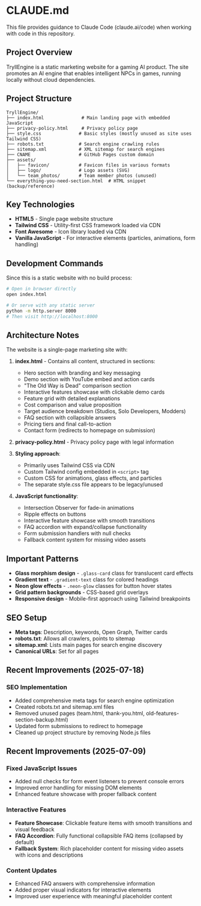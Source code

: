 # CLAUDE.md

This file provides guidance to Claude Code (claude.ai/code) when working with code in this repository.

## Project Overview

TryllEngine is a static marketing website for a gaming AI product. The site promotes an AI engine that enables intelligent NPCs in games, running locally without cloud dependencies.

## Project Structure

```
TryllEngine/
├── index.html              # Main landing page with embedded JavaScript
├── privacy-policy.html     # Privacy policy page
├── style.css              # Basic styles (mostly unused as site uses Tailwind CSS)
├── robots.txt             # Search engine crawling rules
├── sitemap.xml            # XML sitemap for search engines
├── CNAME                  # GitHub Pages custom domain
├── assets/
│   ├── favicon/           # Favicon files in various formats
│   ├── logo/              # Logo assets (SVG)
│   └── team_photos/       # Team member photos (unused)
└── everything-you-need-section.html  # HTML snippet (backup/reference)
```

## Key Technologies

- **HTML5** - Single page website structure
- **Tailwind CSS** - Utility-first CSS framework loaded via CDN
- **Font Awesome** - Icon library loaded via CDN
- **Vanilla JavaScript** - For interactive elements (particles, animations, form handling)

## Development Commands

Since this is a static website with no build process:

```bash
# Open in browser directly
open index.html

# Or serve with any static server
python -m http.server 8000
# Then visit http://localhost:8000
```

## Architecture Notes

The website is a single-page marketing site with:

1. **index.html** - Contains all content, structured in sections:
   - Hero section with branding and key messaging
   - Demo section with YouTube embed and action cards
   - "The Old Way is Dead" comparison section
   - Interactive features showcase with clickable demo cards
   - Feature grid with detailed explanations
   - Cost comparison and value proposition
   - Target audience breakdown (Studios, Solo Developers, Modders)
   - FAQ section with collapsible answers
   - Pricing tiers and final call-to-action
   - Contact form (redirects to homepage on submission)

2. **privacy-policy.html** - Privacy policy page with legal information

3. **Styling approach**:
   - Primarily uses Tailwind CSS via CDN
   - Custom Tailwind config embedded in `<script>` tag
   - Custom CSS for animations, glass effects, and particles
   - The separate style.css file appears to be legacy/unused

4. **JavaScript functionality**:
   - Intersection Observer for fade-in animations
   - Ripple effects on buttons
   - Interactive feature showcase with smooth transitions
   - FAQ accordion with expand/collapse functionality
   - Form submission handlers with null checks
   - Fallback content system for missing video assets

## Important Patterns

- **Glass morphism design** - `.glass-card` class for translucent card effects
- **Gradient text** - `.gradient-text` class for colored headings
- **Neon glow effects** - `.neon-glow` classes for button hover states
- **Grid pattern backgrounds** - CSS-based grid overlays
- **Responsive design** - Mobile-first approach using Tailwind breakpoints

## SEO Setup

- **Meta tags**: Description, keywords, Open Graph, Twitter cards
- **robots.txt**: Allows all crawlers, points to sitemap
- **sitemap.xml**: Lists main pages for search engine discovery
- **Canonical URLs**: Set for all pages

## Recent Improvements (2025-07-18)

### SEO Implementation
- Added comprehensive meta tags for search engine optimization
- Created robots.txt and sitemap.xml files
- Removed unused pages (team.html, thank-you.html, old-features-section-backup.html)
- Updated form submissions to redirect to homepage
- Cleaned up project structure by removing Node.js files

## Recent Improvements (2025-07-09)

### Fixed JavaScript Issues
- Added null checks for form event listeners to prevent console errors
- Improved error handling for missing DOM elements
- Enhanced feature showcase with proper fallback content

### Interactive Features
- **Feature Showcase**: Clickable feature items with smooth transitions and visual feedback
- **FAQ Accordion**: Fully functional collapsible FAQ items (collapsed by default)
- **Fallback System**: Rich placeholder content for missing video assets with icons and descriptions

### Content Updates
- Enhanced FAQ answers with comprehensive information
- Added proper visual indicators for interactive elements
- Improved user experience with meaningful placeholder content